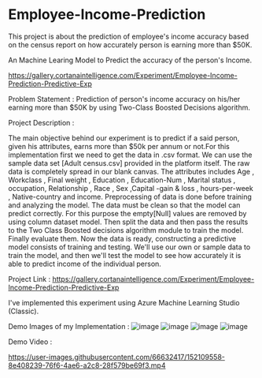 # Employee-Income-Prediction
This project is about the prediction of employee's income accuracy based on the census report on how accurately person is earning more than $50K.

An Machine Learing Model to Predict the accuracy of the person's Income.

https://gallery.cortanaintelligence.com/Experiment/Employee-Income-Prediction-Predictive-Exp

Problem Statement : 
Prediction of person's income accuracy on his/her earning more than $50K by using Two-Class Boosted Decisions algorithm.

Project Description :

The main objective behind our experiment is to predict if a said person, given his attributes, earns more than $50k per annum or not.For this implementation first we need to get the data in .csv format. We can use the sample data set [Adult census.csv] provided in the platform itself. The raw data is completely spread in our blank canvas. The attributes includes Age , Workclass , Final weight , Education , Education-Num , Marital status , occupation, Relationship , Race , Sex ,Capital -gain & loss , hours-per-week , Native-country and income. Preprocessing of data is done before training and analyzing the model. The data must be clean so that the model can predict correctly. For this purpose the empty[Null] values are removed by using column dataset model. Then split the data and then pass the results to the Two Class Boosted decisions algorithm module to train the model. Finally evaluate them. Now the data is ready, constructing a predictive model consists of training and testing. We'll use our own or sample data to train the model, and then we'll test the model to see how accurately it is able to predict income of the individual person.

Project Link : https://gallery.cortanaintelligence.com/Experiment/Employee-Income-Prediction-Predictive-Exp

I've implemented this experiment using Azure Machine Learning Studio (Classic).

Demo Images of my Implementation :
![image](https://user-images.githubusercontent.com/66632417/152109331-024f8240-7633-43c1-987b-b9f1a1af0597.png)
![image](https://user-images.githubusercontent.com/66632417/152109382-33756040-5733-46a4-8c3d-5fdeab153e7a.png)
![image](https://user-images.githubusercontent.com/66632417/152109397-e090977c-0701-448d-9dd6-e2f5b994ea07.png)
![image](https://user-images.githubusercontent.com/66632417/152109409-6eec825b-e4e4-47f0-a026-b1ecbf41ab08.png)

Demo Video :


https://user-images.githubusercontent.com/66632417/152109558-8e408239-76f6-4ae6-a2c8-28f579be69f3.mp4

